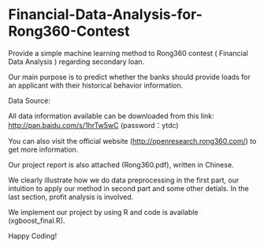 # Financial-Data-Analysis-for-Rong360-Contest
Provide a simple machine learning method to Rong360 contest ( Financial Data Analysis ) regarding secondary loan.

Our main purpose is to predict whether the banks should provide loads for an applicant with their historical behavior information.  

Data Source:

All data information available can be downloaded from this link:
http://pan.baidu.com/s/1hrTw5wC (password：ytdc)

You can also visit the official website (http://openresearch.rong360.com/) to get more information.

Our project report is also attached (Rong360.pdf), written in Chinese. 

We clearly illustrate how we do data preprocessing in the first part, our intuition to apply our method in second part and some other detials.
In the last section, profit analysis is involved.

We implement our project by using R and code is available (xgboost_final.R). 

Happy Coding! 
